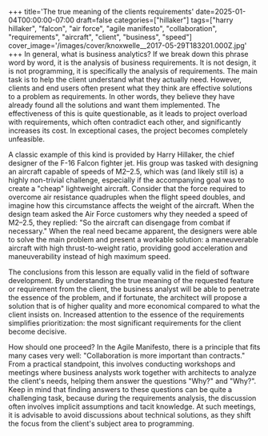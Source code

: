 +++
title='The true meaning of the clients requirements'
date=2025-01-04T00:00:00-07:00
draft=false
categories=["hillaker"]
tags=["harry hillaker", "falcon", "air force", "agile manifesto", "collaboration", "requirements", "aircraft", "client", "business", "speed"]
cover_image='/images/cover/knoxwelle__2017-05-29T183201.000Z.jpg'
+++
In general, what is business analytics? If we break down this phrase word by word, it is the analysis of business requirements. It is not design, it is not programming, it is specifically the analysis of requirements. The main task is to help the client understand what they actually need. However, clients and end users often present what they think are effective solutions to a problem as requirements. In other words, they believe they have already found all the solutions and want them implemented. The effectiveness of this is quite questionable, as it leads to project overload with requirements, which often contradict each other, and significantly increases its cost. In exceptional cases, the project becomes completely unfeasible.

A classic example of this kind is provided by Harry Hillaker, the chief designer of the F-16 Falcon fighter jet. His group was tasked with designing an aircraft capable of speeds of M2–2.5, which was (and likely still is) a highly non-trivial challenge, especially if the accompanying goal was to create a "cheap" lightweight aircraft.
Consider that the force required to overcome air resistance quadruples when the flight speed doubles, and imagine how this circumstance affects the weight of the aircraft.
When the design team asked the Air Force customers why they needed a speed of M2–2.5, they replied: "So the aircraft can disengage from combat if necessary." When the real need became apparent, the designers were able to solve the main problem and present a workable solution: a maneuverable aircraft with high thrust-to-weight ratio, providing good acceleration and maneuverability instead of high maximum speed.

The conclusions from this lesson are equally valid in the field of software development. By understanding the true meaning of the requested feature or requirement from the client, the business analyst will be able to penetrate the essence of the problem, and if fortunate, the architect will propose a solution that is of higher quality and more economical compared to what the client insists on. Increased attention to the essence of the requirements simplifies prioritization: the most significant requirements for the client become decisive.

How should one proceed? In the Agile Manifesto, there is a principle that fits many cases very well: "Collaboration is more important than contracts." From a practical standpoint, this involves conducting workshops and meetings where business analysts work together with architects to analyze the client's needs, helping them answer the questions "Why?" and "Why?". Keep in mind that finding answers to these questions can be quite a challenging task, because during the requirements analysis, the discussion often involves implicit assumptions and tacit knowledge. At such meetings, it is advisable to avoid discussions about technical solutions, as they shift the focus from the client's subject area to programming.